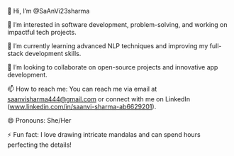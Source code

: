 👋 Hi, I’m @SaAnVi23sharma

👀 I’m interested in software development, problem-solving, and working on impactful tech projects.

🌱 I’m currently learning advanced NLP techniques and improving my full-stack development skills.

💞️ I’m looking to collaborate on open-source projects and innovative app development.

📫 How to reach me: You can reach me via email at saanvisharma444@gmail.com or connect with me on LinkedIn (www.linkedin.com/in/saanvi-sharma-ab6629201).

😄 Pronouns: She/Her

⚡ Fun fact: I love drawing intricate mandalas and can spend hours perfecting the details!

<!---
SaAnVi23sharma/SaAnVi23sharma is a ✨ special ✨ repository because its `README.md` (this file) appears on your GitHub profile.
You can click the Preview link to take a look at your changes.
--->

